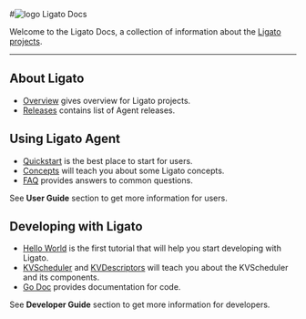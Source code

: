 #![logo](img/ligato/ligato-dark.png) <span >Ligato Docs</span>

Welcome to the Ligato Docs, a collection of information about the [Ligato projects](https://github.com/ligato).

---

## About Ligato

- [Overview](intro/overview.md) gives overview for Ligato projects.
- [Releases](https://github.com/ligato/vpp-agent/releases) contains list of Agent releases.

## Using Ligato Agent

- [Quickstart](user-guide/quickstart.md) is the best place to start for users.
- [Concepts](user-guide/concepts.md) will teach you about some Ligato concepts.
- [FAQ](user-guide/faq.md) provides answers to common questions.

See **User Guide** section to get more information for users.

## Developing with Ligato

- [Hello World](tutorials/01_hello-world.md) is the first tutorial that will help you start developing with Ligato.
- [KVScheduler](developer-guide/kvscheduler.md) and [KVDescriptors](developer-guide/kvdescriptor.md) will teach you about the KVScheduler and its components.
- [Go Doc](https://godoc.org/github.com/ligato/vpp-agent) provides documentation for code.

See **Developer Guide** section to get more information for developers.

